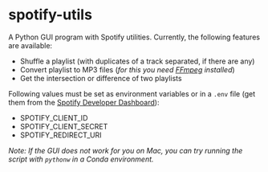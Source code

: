 # spotify-utils

A Python GUI program with Spotify utilities. Currently, the following features are available:

- Shuffle a playlist (with duplicates of a track separated, if there are any)
- Convert playlist to MP3 files (_for this you need [FFmpeg](https://ffmpeg.org/download.html) installed_)
- Get the intersection or difference of two playlists

Following values must be set as environment variables or in a `.env` file (get them from
the [Spotify Developer Dashboard](https://developer.spotify.com/dashboard)):

- SPOTIFY_CLIENT_ID
- SPOTIFY_CLIENT_SECRET
- SPOTIFY_REDIRECT_URI

_Note: If the GUI does not work for you on Mac, you can try running the script with `pythonw` in a Conda environment._
